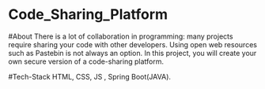 # Code_Sharing_Platform

#About
There is a lot of collaboration in programming: many projects require sharing your code with other developers. Using open web resources such as Pastebin is not always an option. In this project, you will create your own secure version of a code-sharing platform.

#Tech-Stack
HTML, CSS, JS , Spring Boot(JAVA).

